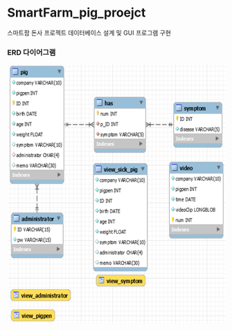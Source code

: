 # SmartFarm_pig_proejct
스마트팜 돈사 프로젝트 데이터베이스 설계 및 GUI 프로그램 구현 


### ERD 다이어그램
<img src="https://github.com/Jwoo-Kim/SmartFarm_pig_proejct/blob/main/ERdiagram_DB.png" width="600" height="600"/>

